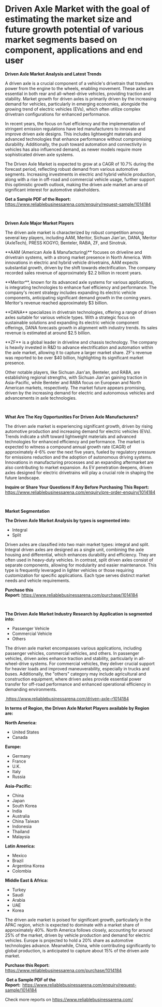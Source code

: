 <p><h1>Driven Axle Market with the goal of estimating the market size and future growth potential of various market segments based on component, applications and end user</h1></p><p><strong>Driven Axle Market Analysis and Latest Trends</strong></p>
<p><p>A driven axle is a crucial component of a vehicle's drivetrain that transfers power from the engine to the wheels, enabling movement. These axles are essential in both rear and all-wheel-drive vehicles, providing traction and stability. Market growth for driven axles is primarily driven by the increasing demand for vehicles, particularly in emerging economies, alongside the growing trend of electric vehicles (EVs), which often utilize complex drivetrain configurations for enhanced performance.</p><p>In recent years, the focus on fuel efficiency and the implementation of stringent emission regulations have led manufacturers to innovate and improve driven axle designs. This includes lightweight materials and advanced technologies that enhance performance without compromising durability. Additionally, the push toward automation and connectivity in vehicles has also influenced demand, as newer models require more sophisticated driven axle systems.</p><p>The Driven Axle Market is expected to grow at a CAGR of 10.7% during the forecast period, reflecting robust demand from various automotive segments. Increasing investments in electric and hybrid vehicle production, along with a rise in off-road and commercial vehicle usage, further support this optimistic growth outlook, making the driven axle market an area of significant interest for automotive stakeholders.</p></p>
<p><strong>Get a Sample PDF of the Report:&nbsp;</strong> <a href="https://www.reliablebusinessarena.com/enquiry/request-sample/1014184?utm_campaign=2645&utm_medium=2&utm_source=Github&utm_content=ia&utm_term=06032025&utm_id=driven-axle">https://www.reliablebusinessarena.com/enquiry/request-sample/1014184</a></p>
<p>&nbsp;</p>
<p><strong>Driven Axle Major Market Players</strong></p>
<p><p>The driven axle market is characterized by robust competition among several key players, including AAM, Meritor, Sichuan Jian'an, DANA, Meritor (AxleTech), PRESS KOGYO, Benteler, RABA, ZF, and Sinotruk.</p><p>**AAM (American Axle & Manufacturing)** focuses on driveline and drivetrain systems, with a strong market presence in North America. With innovations in electric and hybrid vehicle drivetrains, AAM expects substantial growth, driven by the shift towards electrification. The company recorded sales revenue of approximately $2.2 billion in recent years.</p><p>**Meritor**, known for its advanced axle systems for various applications, is integrating technologies to enhance fuel efficiency and performance. The company's recent strategy includes expanding its electric vehicle components, anticipating significant demand growth in the coming years. Meritor's revenue reached approximately $3 billion.</p><p>**DANA** specializes in drivetrain technologies, offering a range of driven axles suitable for various vehicle types. With a strategic focus on sustainable solutions and expanding its electric vehicle component offerings, DANA forecasts growth in alignment with industry trends. Its sales revenue is estimated at around $2.5 billion.</p><p>**ZF** is a global leader in driveline and chassis technology. The company is heavily invested in R&D to advance electrification and automation within the axle market, allowing it to capture a larger market share. ZF's revenue was reported to be over $40 billion, highlighting its significant market presence.</p><p>Other notable players, like Sichuan Jian'an, Benteler, and RABA, are establishing regional strengths, with Sichuan Jian'an gaining traction in Asia-Pacific, while Benteler and RABA focus on European and North American markets, respectively. The market future appears promising, driven by the increasing demand for electric and autonomous vehicles and advancements in axle technologies.</p></p>
<p>&nbsp;</p>
<p><strong>What Are The Key Opportunities For Driven Axle Manufacturers?</strong></p>
<p><p>The driven axle market is experiencing significant growth, driven by rising automotive production and increasing demand for electric vehicles (EVs). Trends indicate a shift toward lightweight materials and advanced technologies for enhanced efficiency and performance. The market is expected to witness a compound annual growth rate (CAGR) of approximately 4-6% over the next five years, fueled by regulatory pressure for emissions reduction and the adoption of autonomous driving systems. Innovations in manufacturing processes and an expanding aftermarket are also contributing to market expansion. As EV penetration deepens, driven axles designed for electric drivetrains will play a crucial role in shaping the future landscape.</p></p>
<p><strong>Inquire or Share Your Questions If Any Before Purchasing This Report:</strong> <a href="https://www.reliablebusinessarena.com/enquiry/pre-order-enquiry/1014184?utm_campaign=2645&utm_medium=2&utm_source=Github&utm_content=ia&utm_term=06032025&utm_id=driven-axle">https://www.reliablebusinessarena.com/enquiry/pre-order-enquiry/1014184</a></p>
<p>&nbsp;</p>
<p><strong>Market Segmentation</strong></p>
<p><strong>The Driven Axle Market Analysis by types is segmented into:</strong></p>
<p><ul><li>Integral</li><li>Split</li></ul></p>
<p><p>Driven axles are classified into two main market types: integral and split. Integral driven axles are designed as a single unit, combining the axle housing and differential, which enhances durability and efficiency. They are often used in heavy-duty vehicles. In contrast, split driven axles consist of separate components, allowing for modularity and easier maintenance. This type is frequently leveraged in lighter vehicles or those requiring customization for specific applications. Each type serves distinct market needs and vehicle requirements.</p></p>
<p><strong>Purchase this Report:&nbsp;</strong><a href="https://www.reliablebusinessarena.com/purchase/1014184?utm_campaign=2645&utm_medium=2&utm_source=Github&utm_content=ia&utm_term=06032025&utm_id=driven-axle">https://www.reliablebusinessarena.com/purchase/1014184</a></p>
<p>&nbsp;</p>
<p><strong>The Driven Axle Market Industry Research by Application is segmented into:</strong></p>
<p><ul><li>Passenger Vehicle</li><li>Commercial Vehicle</li><li>Others</li></ul></p>
<p><p>The driven axle market encompasses various applications, including passenger vehicles, commercial vehicles, and others. In passenger vehicles, driven axles enhance traction and stability, particularly in all-wheel-drive systems. For commercial vehicles, they deliver crucial support for heavier loads and improved maneuverability, especially in trucks and buses. Additionally, the "others" category may include agricultural and construction equipment, where driven axles provide essential power transfer for off-road performance and enhanced operational efficiency in demanding environments.</p></p>
<p><a href="https://www.reliablebusinessarena.com/driven-axle-r1014184?utm_campaign=2645&utm_medium=2&utm_source=Github&utm_content=ia&utm_term=06032025&utm_id=driven-axle">&nbsp;https://www.reliablebusinessarena.com/driven-axle-r1014184</a></p>
<p><strong>In terms of Region, the Driven Axle Market Players available by Region are:</strong></p>
<p>
    <p> <strong> North America: </strong>
        <ul>
            <li>United States</li>
            <li>Canada</li>
        </ul>
        </p> 
    <p> <strong> Europe: </strong>
        <ul>
            <li>Germany</li>
            <li>France</li>
            <li>U.K.</li>
            <li>Italy</li>
            <li>Russia</li>
        </ul>
        </p> 
    <p> <strong> Asia-Pacific: </strong>
        <ul>
            <li>China</li>
            <li>Japan</li>
            <li>South Korea</li>
            <li>India</li>
            <li>Australia</li>
            <li>China Taiwan</li>
            <li>Indonesia</li>
            <li>Thailand</li>
            <li>Malaysia</li>
        </ul>
        </p> 
    <p> <strong> Latin America: </strong>
        <ul>
            <li>Mexico</li>
            <li>Brazil</li>
            <li>Argentina Korea</li>
            <li>Colombia</li>
        </ul>
        </p> 
    <p> <strong> Middle East & Africa: </strong>
        <ul>
            <li>Turkey</li>
            <li>Saudi</li>
            <li>Arabia</li>
            <li>UAE</li>
            <li>Korea</li>
        </ul>
    </p>
    </p>
<p><p>The driven axle market is poised for significant growth, particularly in the APAC region, which is expected to dominate with a market share of approximately 40%. North America follows closely, accounting for around 25% of the market, driven by vehicle production and demand for electric vehicles. Europe is projected to hold a 20% share as automotive technologies advance. Meanwhile, China, while contributing significantly to global production, is anticipated to capture about 15% of the driven axle market.</p></p>
<p><strong>Purchase this Report: </strong><a href="https://www.reliablebusinessarena.com/purchase/1014184?utm_campaign=2645&utm_medium=2&utm_source=Github&utm_content=ia&utm_term=06032025&utm_id=driven-axle">https://www.reliablebusinessarena.com/purchase/1014184</a></p>
<p>&nbsp;<strong>Get a Sample PDF of the Report:&nbsp;&nbsp;</strong><a href="https://www.reliablebusinessarena.com/enquiry/request-sample/1014184?utm_campaign=2645&utm_medium=2&utm_source=Github&utm_content=ia&utm_term=06032025&utm_id=driven-axle">https://www.reliablebusinessarena.com/enquiry/request-sample/1014184</a></p>
<p><strong></strong></p>
<p>Check more reports on <a href="https://www.reliablebusinessarena.com/?utm_campaign=2645&utm_medium=2&utm_source=Github&utm_content=ia&utm_term=06032025&utm_id=driven-axle">https://www.reliablebusinessarena.com/</a></p>